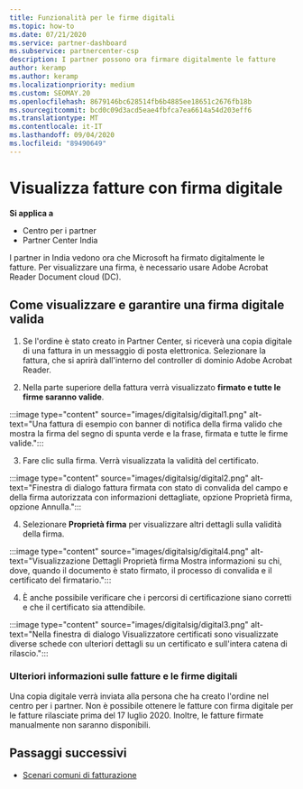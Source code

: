 ```yaml
---
title: Funzionalità per le firme digitali
ms.topic: how-to
ms.date: 07/21/2020
ms.service: partner-dashboard
ms.subservice: partnercenter-csp
description: I partner possono ora firmare digitalmente le fatture
author: keramp
ms.author: keramp
ms.localizationpriority: medium
ms.custom: SEOMAY.20
ms.openlocfilehash: 8679146bc628514fb6b4885ee18651c2676fb18b
ms.sourcegitcommit: bcd0c09d3acd5eae4fbfca7ea6614a54d203eff6
ms.translationtype: MT
ms.contentlocale: it-IT
ms.lasthandoff: 09/04/2020
ms.locfileid: "89490649"
---
```

# <a name="view-digitally-signed-invoices"></a>Visualizza fatture con firma digitale

**Si applica a**

- Centro per i partner
- Partner Center India


I partner in India vedono ora che Microsoft ha firmato digitalmente le fatture. Per visualizzare una firma, è necessario usare Adobe Acrobat Reader Document cloud (DC).

## <a name="how-to-view-and-insure-a-valid-digital-signature"></a>Come visualizzare e garantire una firma digitale valida


1. Se l'ordine è stato creato in Partner Center, si riceverà una copia digitale di una fattura in un messaggio di posta elettronica. Selezionare la fattura, che si aprirà dall'interno del controller di dominio Adobe Acrobat Reader.


2. Nella parte superiore della fattura verrà visualizzato **firmato e tutte le firme saranno valide**.
 
 :::image type="content" source="images/digitalsig/digital1.png" alt-text="Una fattura di esempio con banner di notifica della firma valido che mostra la firma del segno di spunta verde e la frase, firmata e tutte le firme valide.":::

3. Fare clic sulla firma. Verrà visualizzata la validità del certificato.

:::image type="content" source="images/digitalsig/digital2.png" alt-text="Finestra di dialogo fattura firmata con stato di convalida del campo e della firma autorizzata con informazioni dettagliate, opzione Proprietà firma, opzione Annulla."::: 

4. Selezionare **Proprietà firma** per visualizzare altri dettagli sulla validità della firma.

:::image type="content" source="images/digitalsig/digital4.png" alt-text="Visualizzazione Dettagli Proprietà firma Mostra informazioni su chi, dove, quando il documento è stato firmato, il processo di convalida e il certificato del firmatario."::: 

4. È anche possibile verificare che i percorsi di certificazione siano corretti e che il certificato sia attendibile.

 :::image type="content" source="images/digitalsig/digital3.png" alt-text="Nella finestra di dialogo Visualizzatore certificati sono visualizzate diverse schede con ulteriori dettagli su un certificato e sull'intera catena di rilascio.":::

### <a name="additional-information-on-invoices-and-digital-signatures"></a>Ulteriori informazioni sulle fatture e le firme digitali

Una copia digitale verrà inviata alla persona che ha creato l'ordine nel centro per i partner. Non è possibile ottenere le fatture con firma digitale per le fatture rilasciate prima del 17 luglio 2020. Inoltre, le fatture firmate manualmente non saranno disponibili.

## <a name="next-steps"></a>Passaggi successivi

- [Scenari comuni di fatturazione](common-billing-scenarios.md)